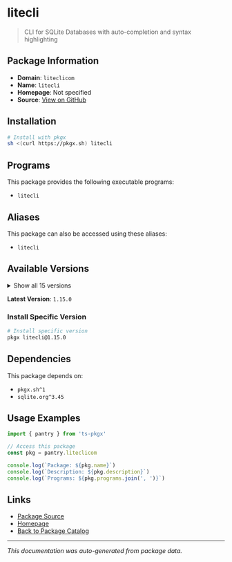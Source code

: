 # litecli

> CLI for SQLite Databases with auto-completion and syntax highlighting

## Package Information

- **Domain**: `liteclicom`
- **Name**: `litecli`
- **Homepage**: Not specified
- **Source**: [View on GitHub](https://github.com/pkgxdev/pantry/tree/main/projects/litecli.com/package.yml)

## Installation

```bash
# Install with pkgx
sh <(curl https://pkgx.sh) litecli
```

## Programs

This package provides the following executable programs:

- `litecli`

## Aliases

This package can also be accessed using these aliases:

- `litecli`

## Available Versions

<details>
<summary>Show all 15 versions</summary>

- `1.15.0`, `1.14.4`, `1.14.3`, `1.14.2`, `1.14.1`
- `1.14.0`, `1.13.2`, `1.13.0`, `1.12.4`, `1.12.3`
- `1.12.2`, `1.11.1`, `1.11.0`, `1.10.1`, `1.10.0`

</details>

**Latest Version**: `1.15.0`

### Install Specific Version

```bash
# Install specific version
pkgx litecli@1.15.0
```

## Dependencies

This package depends on:

- `pkgx.sh^1`
- `sqlite.org^3.45`

## Usage Examples

```typescript
import { pantry } from 'ts-pkgx'

// Access this package
const pkg = pantry.liteclicom

console.log(`Package: ${pkg.name}`)
console.log(`Description: ${pkg.description}`)
console.log(`Programs: ${pkg.programs.join(', ')}`)
```

## Links

- [Package Source](https://github.com/pkgxdev/pantry/tree/main/projects/litecli.com/package.yml)
- [Homepage](#)
- [Back to Package Catalog](../package-catalog.md)

---

*This documentation was auto-generated from package data.*
